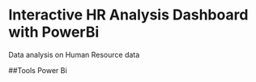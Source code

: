 # Interactive HR Analysis Dashboard with PowerBi
Data analysis on Human Resource data

##Tools
Power Bi